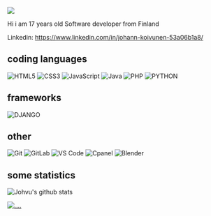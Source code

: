 

[![](https://img.shields.io/badge/-@johvu-%23181717?style=flat-square&logo=github)](https://github.com/johvu)


Hi i am 17 years old Software developer from Finland 

Linkedin: https://www.linkedin.com/in/johann-koivunen-53a06b1a8/

## coding languages

![HTML5](https://img.shields.io/badge/-HTML5-%23E44D27?style=flat-square&logo=html5&logoColor=ffffff)
![CSS3](https://img.shields.io/badge/-CSS3-%231572B6?style=flat-square&logo=css3)
![JavaScript](https://img.shields.io/badge/-JavaScript-%23F7DF1C?style=flat-square&logo=javascript&logoColor=000000&labelColor=%23F7DF1C&color=%23FFCE5A)
![Java](https://img.shields.io/badge/-Java-fff?&logo=Java&logoColor=000000)
![PHP](https://img.shields.io/badge/-PHP-fff?&logo=PHP&logoColor=000000)
![PYTHON](https://img.shields.io/badge/-PYTHON-fff?&logo=PYTHON&logoColor=000000)

  ## frameworks
  ![DJANGO](https://img.shields.io/badge/-DJANGO-fff?&logo=DJANGO&logoColor=000000)

  ## other
  ![Git](https://img.shields.io/badge/-Git-%23F05032?style=flat-square&logo=git&logoColor=%23ffffff)
  ![GitLab](https://img.shields.io/badge/-GitLab-FCA121?style=flat-square&logo=gitlab)
  ![VS Code](https://img.shields.io/badge/-VSCode-%23007ACC?style=flat-square&logo=visual-studio-code)
  ![Cpanel](https://img.shields.io/badge/cpanel-%23007ACC?style=flat-square&logo==cpanel&logoColor=white)
  ![Blender](https://img.shields.io/badge/-blender-%23007ACC?style=flat-square&logo=blender)


## some statistics
![Johvu's github stats](https://github-readme-stats.vercel.app/api?username=johvu&show_icons=true&theme=dracula)

[![....](https://github-readme-stats.vercel.app/api/top-langs/?username=johvu)](https://github.com/Johvu/pvalo)

